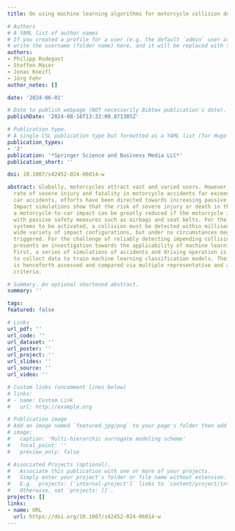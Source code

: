 ```yaml
---
title: On using machine learning algorithms for motorcycle collision detection

# Authors
# A YAML list of author names
# If you created a profile for a user (e.g. the default `admin` user at `content/authors/admin/`), 
# write the username (folder name) here, and it will be replaced with their full name and linked to their profile.
authors:
- Philipp Rodegast
- Steffen Maier
- Jonas Kneifl
- Jörg Fehr
author_notes: []

date: '2024-06-01'

# Date to publish webpage (NOT necessarily Bibtex publication's date).
publishDate: '2024-08-16T13:32:09.871385Z'

# Publication type.
# A single CSL publication type but formatted as a YAML list (for Hugo requirements).
publication_types:
- '2'
publication: '*Springer Science and Business Media LLC*'
publication_short: ''

doi: 10.1007/s42452-024-06014-w

abstract: Globally, motorcycles attract vast and varied users. However, since the
  rate of severe injury and fatality in motorcycle accidents far exceeds that of passenger
  car accidents, efforts have been directed towards increasing passive safety systems.
  Impact simulations show that the risk of severe injury or death in the event of
  a motorcycle-to-car impact can be greatly reduced if the motorcycle is equipped
  with passive safety measures such as airbags and seat belts. For the passive safety
  systems to be activated, a collision must be detected within milliseconds for a
  wide variety of impact configurations, but under no circumstances may it be falsely
  triggered. For the challenge of reliably detecting impending collisions, this paper
  presents an investigation towards the applicability of machine learning algorithms.
  First, a series of simulations of accidents and driving operation is introduced
  to collect data to train machine learning classification models. Their performance
  is henceforth assessed and compared via multiple representative and application-oriented
  criteria.

# Summary. An optional shortened abstract.
summary: ''

tags:
featured: false

# Links
url_pdf: ''
url_code: ''
url_dataset: ''
url_poster: ''
url_project: ''
url_slides: ''
url_source: ''
url_video: ''

# Custom links (uncomment lines below)
# links:
# - name: Custom Link
#   url: http://example.org

# Publication image
# Add an image named `featured.jpg/png` to your page's folder then add a caption below.
# image:
#   caption: 'Multi-hierarchic surrogate modeling scheme'
#   focal_point: ''
#   preview_only: false

# Associated Projects (optional).
#   Associate this publication with one or more of your projects.
#   Simply enter your project's folder or file name without extension.
#   E.g. `projects: ['internal-project']` links to `content/project/internal-project/index.md`.
#   Otherwise, set `projects: []`.
projects: []
links:
- name: URL
  url: https://doi.org/10.1007/s42452-024-06014-w
---
```


